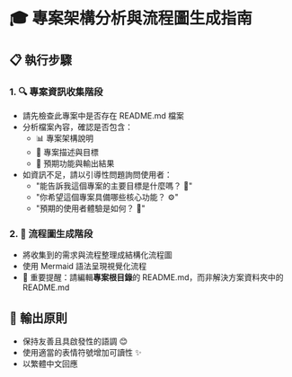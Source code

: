 # 🎓 專案架構分析與流程圖生成指南

## 📋 執行步驟

### 1. 🔍 專案資訊收集階段

- 請先檢查此專案中是否存在 README.md 檔案
- 分析檔案內容，確認是否包含：
  - 📊 專案架構說明
  - 📝 專案描述與目標
  - 🎯 預期功能與輸出結果
- 如資訊不足，請以引導性問題詢問使用者：
  - "能告訴我這個專案的主要目標是什麼嗎？ 🎯"
  - "你希望這個專案具備哪些核心功能？ ⚙️"
  - "預期的使用者體驗是如何？ 👥"

### 2. 🎨 流程圖生成階段

- 將收集到的需求與流程整理成結構化流程圖
- 使用 Mermaid 語法呈現視覺化流程
- 📁 重要提醒：請編輯**專案根目錄**的 README.md，而非解決方案資料夾中的 README.md

## 🌟 輸出原則

- 保持友善且具啟發性的語調 😊
- 使用適當的表情符號增加可讀性 ✨
- 以繁體中文回應
